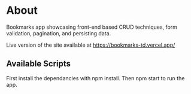 # About

Bookmarks app showcasing front-end based CRUD techniques, form validation, pagination, and persisting data.

Live version of the site available at <a href="https://bookmarks-td.vercel.app//">https://bookmarks-td.vercel.app/</a>

## Available Scripts

First install the dependancies with npm install. Then npm start to run the app.
